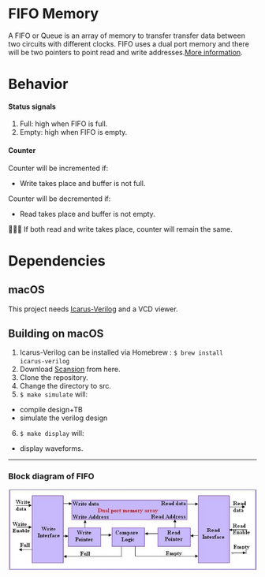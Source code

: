 # FIFO Memory
 A FIFO or Queue is an array of memory to transfer transfer data between two circuits with different clocks. FIFO uses a dual port memory and there will be two pointers to point read and write addresses.[More information](https://www.globalspec.com/learnmore/semiconductors/memory_chips/fifo_memory_chips).
 
# Behavior 

#### Status signals
1. Full: high when FIFO is full.
2. Empty: high when FIFO is empty.
#### Counter 
Counter will be incremented if:
* Write takes place and buffer is not full.

Counter will be decremented if:

* Read takes place and buffer is not empty. 

🚫🚫🚫 If both read and write takes place, counter will remain the same.





Dependencies
============
## macOS
This project needs [Icarus-Verilog](http://iverilog.icarus.com) and a VCD viewer.

## Building on macOS
1. Icarus-Verilog can be installed via Homebrew :
   <code>$ brew install icarus-verilog</code>
2. Download [Scansion](http://www.logicpoet.com/scansion/) from here.  
3. Clone the repository.
4. Change the directory to src.
5. <code>$ make simulate</code> will: 
* compile design+TB
* simulate the verilog design

6. <code>$ make display</code> will: 
*  display waveforms.

------
### Block diagram of FIFO
![](ScreenShots/Fifo.png)

